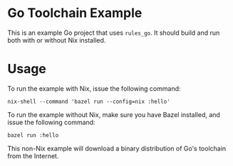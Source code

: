 Go Toolchain Example
====================

This is an example Go project that uses `rules_go`. It should build and run both with or without Nix installed.

# Usage

To run the example with Nix, issue the following command:
```
nix-shell --command 'bazel run --config=nix :hello'
```

To run the example without Nix, make sure you have Bazel installed, and issue the following command:
```
bazel run :hello
```
This non-Nix example will download a binary distribution of Go's toolchain from the Internet.

